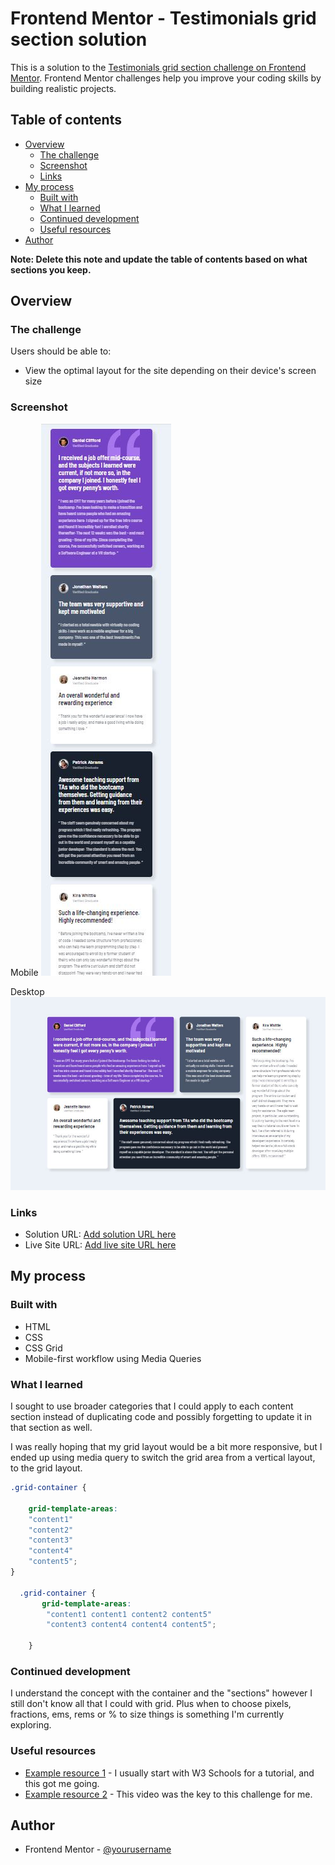 # Frontend Mentor - Testimonials grid section solution

This is a solution to the [Testimonials grid section challenge on Frontend Mentor](https://www.frontendmentor.io/challenges/testimonials-grid-section-Nnw6J7Un7). Frontend Mentor challenges help you improve your coding skills by building realistic projects. 

## Table of contents

- [Overview](#overview)
  - [The challenge](#the-challenge)
  - [Screenshot](#screenshot)
  - [Links](#links)
- [My process](#my-process)
  - [Built with](#built-with)
  - [What I learned](#what-i-learned)
  - [Continued development](#continued-development)
  - [Useful resources](#useful-resources)
- [Author](#author)


**Note: Delete this note and update the table of contents based on what sections you keep.**

## Overview

### The challenge

Users should be able to:

- View the optimal layout for the site depending on their device's screen size

### Screenshot

Mobile
![](final/MobileLayoutTestimonialMJL.jpg)

Desktop
![](final/DesktopLayoutTestimonialMJL.JPG)



### Links

- Solution URL: [Add solution URL here](https://your-solution-url.com)
- Live Site URL: [Add live site URL here](https://your-live-site-url.com)

## My process

### Built with

- HTML
- CSS 
- CSS Grid
- Mobile-first workflow using Media Queries


### What I learned

I sought to use broader categories that I could apply to each content section instead of duplicating code and possibly forgetting to update it in that section as well. 

I was really hoping that my grid layout would be a bit more responsive, but I ended up using media query to switch the grid area from a vertical layout, to the grid layout.

```css
.grid-container {
    
    grid-template-areas:
    "content1"
    "content2"
    "content3"
    "content4"
    "content5";
}

  .grid-container {
       grid-template-areas: 
        "content1 content1 content2 content5"
        "content3 content4 content4 content5";
        
    }

```

### Continued development

I understand the concept with the container and the "sections" however I still don't know all that I could with grid. Plus when to choose pixels, fractions, ems, rems or % to size things is something I'm currently exploring.


### Useful resources

- [Example resource 1](https://www.w3schools.com/css/css_grid.asp) - I usually start with W3 Schools for a tutorial, and this got me going.
- [Example resource 2](https://www.youtube.com/watch?v=68O6eOGAGqA) - This video was the key to this challenge for me. 


## Author

- Frontend Mentor - [@yourusername](https://www.frontendmentor.io/profile/W3byMJL)



